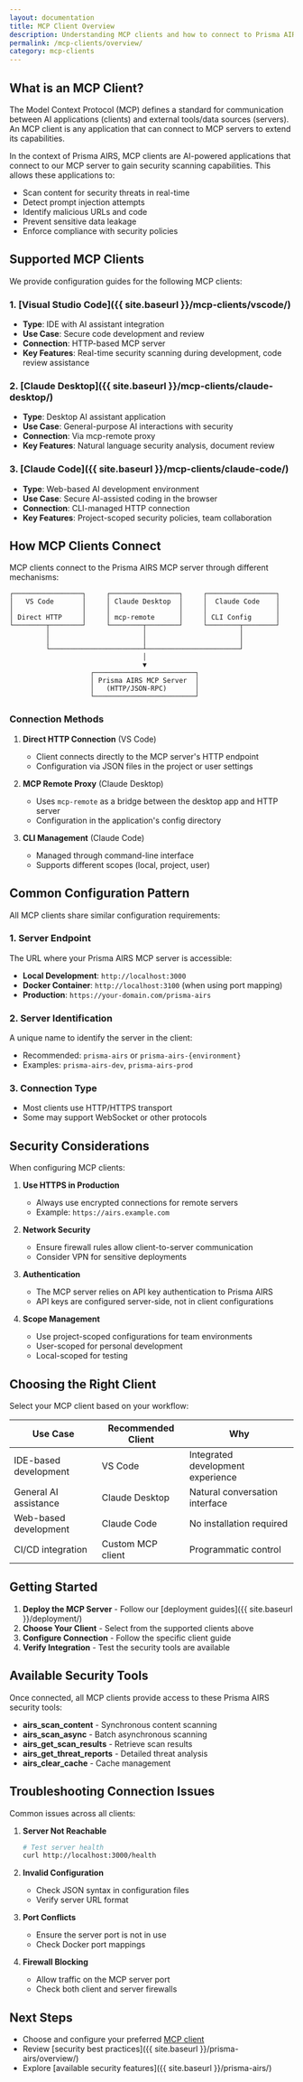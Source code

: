 ```yaml
---
layout: documentation
title: MCP Client Overview
description: Understanding MCP clients and how to connect to Prisma AIRS MCP server
permalink: /mcp-clients/overview/
category: mcp-clients
---
```


## What is an MCP Client?

The Model Context Protocol (MCP) defines a standard for communication between AI applications (clients) and external
tools/data sources (servers). An MCP client is any application that can connect to MCP servers to extend its
capabilities.

In the context of Prisma AIRS, MCP clients are AI-powered applications that connect to our MCP server to gain security
scanning capabilities. This allows these applications to:

- Scan content for security threats in real-time
- Detect prompt injection attempts
- Identify malicious URLs and code
- Prevent sensitive data leakage
- Enforce compliance with security policies

## Supported MCP Clients

We provide configuration guides for the following MCP clients:

### 1. [Visual Studio Code]({{ site.baseurl }}/mcp-clients/vscode/)

- **Type**: IDE with AI assistant integration
- **Use Case**: Secure code development and review
- **Connection**: HTTP-based MCP server
- **Key Features**: Real-time security scanning during development, code review assistance

### 2. [Claude Desktop]({{ site.baseurl }}/mcp-clients/claude-desktop/)

- **Type**: Desktop AI assistant application
- **Use Case**: General-purpose AI interactions with security
- **Connection**: Via mcp-remote proxy
- **Key Features**: Natural language security analysis, document review

### 3. [Claude Code]({{ site.baseurl }}/mcp-clients/claude-code/)

- **Type**: Web-based AI development environment
- **Use Case**: Secure AI-assisted coding in the browser
- **Connection**: CLI-managed HTTP connection
- **Key Features**: Project-scoped security policies, team collaboration

## How MCP Clients Connect

MCP clients connect to the Prisma AIRS MCP server through different mechanisms:

```
┌─────────────────┐     ┌─────────────────┐     ┌─────────────────┐
│   VS Code       │     │ Claude Desktop  │     │  Claude Code    │
│                 │     │                 │     │                 │
│ Direct HTTP     │     │ mcp-remote      │     │ CLI Config      │
└────────┬────────┘     └────────┬────────┘     └────────┬────────┘
         │                       │                       │
         │                       │                       │
         └───────────────────────┴───────────────────────┘
                                 │
                                 ▼
                    ┌─────────────────────────┐
                    │ Prisma AIRS MCP Server  │
                    │   (HTTP/JSON-RPC)       │
                    └─────────────────────────┘
```

### Connection Methods

1. **Direct HTTP Connection** (VS Code)

    - Client connects directly to the MCP server's HTTP endpoint
    - Configuration via JSON files in the project or user settings

2. **MCP Remote Proxy** (Claude Desktop)

    - Uses `mcp-remote` as a bridge between the desktop app and HTTP server
    - Configuration in the application's config directory

3. **CLI Management** (Claude Code)
    - Managed through command-line interface
    - Supports different scopes (local, project, user)

## Common Configuration Pattern

All MCP clients share similar configuration requirements:

### 1. Server Endpoint

The URL where your Prisma AIRS MCP server is accessible:

- **Local Development**: `http://localhost:3000`
- **Docker Container**: `http://localhost:3100` (when using port mapping)
- **Production**: `https://your-domain.com/prisma-airs`

### 2. Server Identification

A unique name to identify the server in the client:

- Recommended: `prisma-airs` or `prisma-airs-{environment}`
- Examples: `prisma-airs-dev`, `prisma-airs-prod`

### 3. Connection Type

- Most clients use HTTP/HTTPS transport
- Some may support WebSocket or other protocols

## Security Considerations

When configuring MCP clients:

1. **Use HTTPS in Production**

    - Always use encrypted connections for remote servers
    - Example: `https://airs.example.com`

2. **Network Security**

    - Ensure firewall rules allow client-to-server communication
    - Consider VPN for sensitive deployments

3. **Authentication**

    - The MCP server relies on API key authentication to Prisma AIRS
    - API keys are configured server-side, not in client configurations

4. **Scope Management**
    - Use project-scoped configurations for team environments
    - User-scoped for personal development
    - Local-scoped for testing

## Choosing the Right Client

Select your MCP client based on your workflow:

| Use Case              | Recommended Client | Why                               |
| --------------------- | ------------------ | --------------------------------- |
| IDE-based development | VS Code            | Integrated development experience |
| General AI assistance | Claude Desktop     | Natural conversation interface    |
| Web-based development | Claude Code        | No installation required          |
| CI/CD integration     | Custom MCP client  | Programmatic control              |

## Getting Started

1. **Deploy the MCP Server** - Follow our [deployment guides]({{ site.baseurl }}/deployment/)
2. **Choose Your Client** - Select from the supported clients above
3. **Configure Connection** - Follow the specific client guide
4. **Verify Integration** - Test the security tools are available

## Available Security Tools

Once connected, all MCP clients provide access to these Prisma AIRS security tools:

- **airs_scan_content** - Synchronous content scanning
- **airs_scan_async** - Batch asynchronous scanning
- **airs_get_scan_results** - Retrieve scan results
- **airs_get_threat_reports** - Detailed threat analysis
- **airs_clear_cache** - Cache management

## Troubleshooting Connection Issues

Common issues across all clients:

1. **Server Not Reachable**

    ```bash
    # Test server health
    curl http://localhost:3000/health
    ```

2. **Invalid Configuration**

    - Check JSON syntax in configuration files
    - Verify server URL format

3. **Port Conflicts**

    - Ensure the server port is not in use
    - Check Docker port mappings

4. **Firewall Blocking**
    - Allow traffic on the MCP server port
    - Check both client and server firewalls

## Next Steps

- Choose and configure your preferred [MCP client](#supported-mcp-clients)
- Review [security best practices]({{ site.baseurl }}/prisma-airs/overview/)
- Explore [available security features]({{ site.baseurl }}/prisma-airs/)
